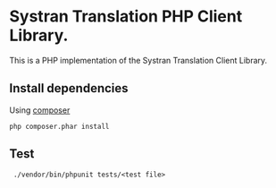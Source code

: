 ﻿Systran Translation PHP Client Library.
===================
This is a PHP implementation of the Systran Translation Client Library.


Install dependencies
-------------
Using [composer](https://getcomposer.org/)
```
php composer.phar install
```


Test
-------------
```
 ./vendor/bin/phpunit tests/<test file>